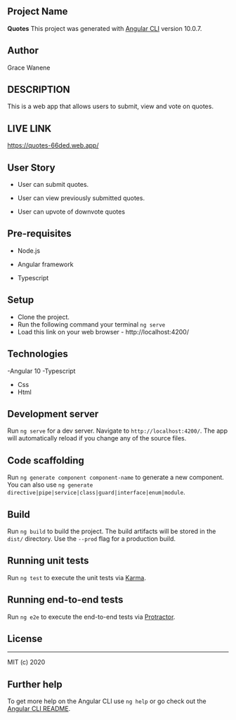 ## Project Name

**Quotes**
This project was generated with [Angular CLI](https://github.com/angular/angular-cli) version 10.0.7.

## Author
Grace Wanene

## DESCRIPTION

This is a web app that allows users to submit, view and vote on quotes.

## LIVE LINK
https://quotes-66ded.web.app/

## User Story
- User can submit quotes.

- User can view previously submitted quotes.

- User can upvote of downvote quotes

## Pre-requisites

- Node.js

- Angular framework

- Typescript
## Setup
- Clone the project.
- Run the following command your terminal `ng serve`
- Load this link on your web browser - http://localhost:4200/

## Technologies
-Angular 10
-Typescript
- Css
- Html

## Development server

Run `ng serve` for a dev server. Navigate to `http://localhost:4200/`. The app will automatically reload if you change any of the source files.

## Code scaffolding

Run `ng generate component component-name` to generate a new component. You can also use `ng generate directive|pipe|service|class|guard|interface|enum|module`.

## Build

Run `ng build` to build the project. The build artifacts will be stored in the `dist/` directory. Use the `--prod` flag for a production build.

## Running unit tests

Run `ng test` to execute the unit tests via [Karma](https://karma-runner.github.io).

## Running end-to-end tests

Run `ng e2e` to execute the end-to-end tests via [Protractor](http://www.protractortest.org/).

## License
---

MIT (c) 2020


## Further help

To get more help on the Angular CLI use `ng help` or go check out the [Angular CLI README](https://github.com/angular/angular-cli/blob/master/README.md).
